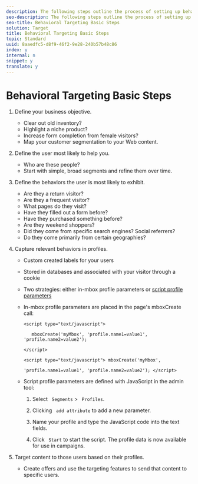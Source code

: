```yaml
---
description: The following steps outline the process of setting up behavioral targeting.
seo-description: The following steps outline the process of setting up behavioral targeting.
seo-title: Behavioral Targeting Basic Steps
solution: Target
title: Behavioral Targeting Basic Steps
topic: Standard
uuid: 8aaedfc5-d8f9-46f2-9e28-240b57b48c86
index: y
internal: n
snippet: y
translate: y
---
```


# Behavioral Targeting Basic Steps



1. Define your business objective. 


    * Clear out old inventory?
    * Highlight a niche product?
    * Increase form completion from female visitors?
    * Map your customer segmentation to your Web content.


1. Define the user most likely to help you. 


    * Who are these people?
    * Start with simple, broad segments and refine them over time.


1. Define the behaviors the user is most likely to exhibit. 


    * Are they a return visitor?
    * Are they a frequent visitor?
    * What pages do they visit?
    * Have they filled out a form before?
    * Have they purchased something before?
    * Are they weekend shoppers?
    * Did they come from specific search engines? Social referrers?
    * Do they come primarily from certain geographies?


1. Capture relevant behaviors in profiles. 


    * Custom created labels for your users
    * Stored in databases and associated with your visitor through a cookie
    * Two strategies: either in-mbox profile parameters or [ script profile parameters ](c_profile_parameters.md#concept_8C07AEAB0A144FECA8B4FEB091AED4D2)
    * In-mbox profile parameters are placed in the page's mboxCreate call:     
      ```
      <script type="text/javascript"> 
       
         mboxCreate('myMbox', 'profile.name1=value1', 'profile.name2=value2'); 
       
      </script> 
       
      <script type="text/javascript"> mboxCreate('myMbox', 
       
      'profile.name1=value1', 'profile.name2=value2'); </script>
      ```


    * Script profile parameters are defined with JavaScript in the admin tool:     
        1. Select ` Segments` > ` Profiles`. 

        1. Clicking ` add attribute` to add a new parameter.
        1. Name your profile and type the JavaScript code into the text fields. 

        1. Click ` Start` to start the script.
      The profile data is now available for use in campaigns. 



1. Target content to those users based on their profiles. 
    * Create offers and use the targeting features to send that content to specific users.


